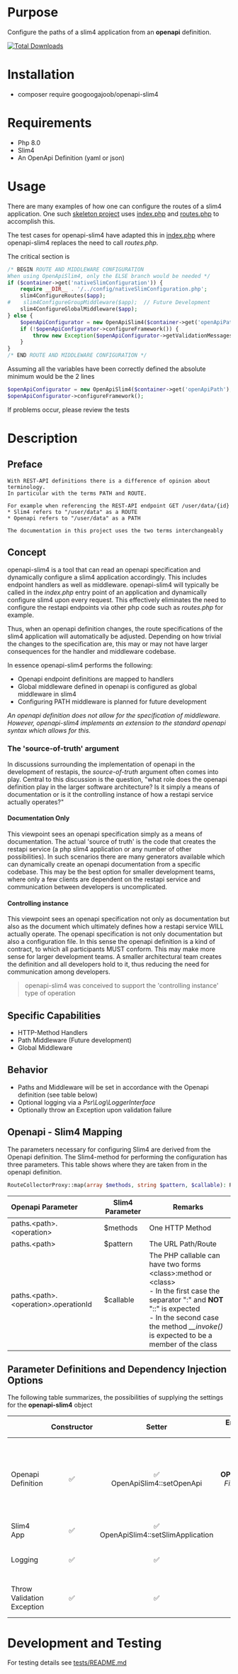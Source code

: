 # Purpose
Configure the paths of a slim4 application from an **openapi** definition.

[![Total Downloads](https://img.shields.io/packagist/dt/monolog/monolog.svg)](https://packagist.org/packages/googoogajoob/openapi-slim4)

# Installation
* composer require googoogajoob/openapi-slim4

# Requirements
* Php 8.0
* Slim4
* An OpenApi Definition (yaml or json)

# Usage
There are many examples of how one can configure the routes of a slim4 application. One such [skeleton project](https://github.com/slimphp/Slim-Skeleton) uses [index.php](https://github.com/slimphp/Slim-Skeleton/blob/master/public/index.php) and [routes.php](https://github.com/slimphp/Slim-Skeleton/blob/master/app/routes.php) to accomplish this.

The test cases for openapi-slim4 have adapted this in [index.php](./tests/docker-test-environment/public/index.php) where openapi-slim4 replaces the need to call _routes.php_.

The critical section is
```php
/* BEGIN ROUTE AND MIDDLEWARE CONFIGURATION
When using OpenApiSlim4, only the ELSE branch would be needed */
if ($container->get('nativeSlimConfiguration')) {
    require __DIR__ . '/../config/nativeSlimConfiguration.php';
    slim4ConfigureRoutes($app);
#    slim4ConfigureGroupMiddleware($app);  // Future Development
    slim4ConfigureGlobalMiddleware($app);
} else {
    $openApiConfigurator = new OpenApiSlim4($container->get('openApiPath'), $app, $logger, $throwExceptionOnInvalid);
    if (!$openApiConfigurator->configureFramework()) {
        throw new Exception($openApiConfigurator->getValidationMessagesString());
    }
}
/* END ROUTE AND MIDDLEWARE CONFIGURATION */
```
Assuming all the variables have been correctly defined the absolute minimum would be the 2 lines
```php
$openApiConfigurator = new OpenApiSlim4($container->get('openApiPath'), $app, $logger, $throwExceptionOnInvalid);
$openApiConfigurator->configureFramework();
```
If problems occur, please review the tests

# Description
## Preface
```
With REST-API definitions there is a difference of opinion about terminology.
In particular with the terms PATH and ROUTE.

For example when referencing the REST-API endpoint GET /user/data/{id}
* Slim4 refers to "/user/data" as a ROUTE
* Openapi refers to "/user/data" as a PATH

The documentation in this project uses the two terms interchangeably 
```
## Concept
openapi-slim4 is a tool that can read an openapi specification and dynamically configure a slim4 application accordingly. This includes endpoint handlers as well as middleware.
openapi-slim4 will typically be called in the _index.php_ entry point of an application and dynamically configure slim4 upon every request. 
This effectively eliminates the need to configure the restapi endpoints via other php code such as _routes.php_ for example. 

Thus, when an openapi definition changes, the route specifications of the slim4 application will automatically be adjusted.
Depending on how trivial the changes to the specification are, this may or may not have larger consequences for the handler and middleware codebase.

In essence openapi-slim4 performs the following:
* Openapi endpoint definitions are mapped to handlers
* Global middleware defined in openapi is configured as global middleware in slim4
* Configuring PATH middleware is planned for future development 

_An openapi definition does not allow for the specification of middleware. However, openapi-slim4 implements an extension to the standard openapi syntax which allows for this._

### The 'source-of-truth' argument
In discussions surrounding the implementation of openapi in the development of restapis, the _source-of-truth_ argument often comes into play.
Central to this discussion is the question, "what role does the openapi definition play in the larger software architecture? 
Is it simply a means of documentation or is it the controlling instance of how a restapi service actually operates?"   
#### Documentation Only
This viewpoint sees an openapi specification simply as a means of documentation. The actual 'source of truth' is the code that creates the restapi service (a php slim4 application or any number of other possibilities).
In such scenarios there are many generators available which can dynamically create an openapi documentation from a specific codebase.
This may be the best option for smaller development teams, where only a few clients are dependent on the restapi service and communication between developers is uncomplicated.  
#### Controlling instance
This viewpoint sees an openapi specification not only as documentation but also as the document which ultimately defines how a restapi service WILL actually operate. The openapi specification is not only documentation but also a configuration file.
In this sense the openapi definition is a kind of contract, to which all participants MUST conform.
This may make more sense for larger development teams. A smaller architectural team creates the definition and all developers hold to it, thus reducing the need for communication among developers.

>openapi-slim4 was conceived to support the 'controlling instance' type of operation

## Specific Capabilities
* HTTP-Method Handlers
* Path Middleware (Future development)
* Global Middleware

## Behavior
* Paths and Middleware will be set in accordance with the Openapi definition (see table below)
* Optional logging via a _Psr\Log\LoggerInterface_ 
* Optionally throw an Exception upon validation failure 

## Openapi - Slim4 Mapping
The parameters necessary for configuring Slim4 are derived from the Openapi definition. The Slim4-method for performing the configuration has three parameters. This table shows where they are taken from in the openapi definition.
```php
RouteCollectorProxy::map(array $methods, string $pattern, $callable): RouteInterface
```

| Openapi Parameter                         | Slim4 Parameter | Remarks                                                                                                                                                                                                                           |
|:----|------------------|-----------------------------------------------------------------------------------------------------------------------------------------------------------------------------------------------------------------------------------|
| paths.\<path\>.\<operation\>              | $methods         | One HTTP Method                                                                                                                                                                                                                   |
| paths.\<path\>                            | $pattern         | The URL Path/Route                                                                                                                                                                                                                |
| paths.\<path\>.\<operation\>.operationId  | $callable        | The PHP callable can have two forms \<class\>:method or \<class\><br>- In the first case the separator ":" and **NOT** "::" is expected<br>- In the second case the method _\_\_invoke()_ is expected to be a member of the class |

## Parameter Definitions and Dependency Injection Options 
The following table summarizes, the possibilities of supplying the settings for the **openapi-slim4** object

|                            | Constructor |                Setter                 |        Environment Variable         | Required | Default | Remarks                                                                                                             |
|----------------------------|:----------:|:-------------------------------------:|:-----------------------------------:|:----:|----|---------------------------------------------------------------------------------------------------------------------|
| Openapi Definition         | ✅           |     ✅<br>OpenApiSlim4::setOpenApi     | **OPENAPI_PATH**<br>_Filename only_ |✅|None| The Openapi definition can be specified as an object of cebe/php-openapi/src/Reader or a filename (JSON, YAML, YML) |
| Slim4 App                  | ✅           | ✅<br>OpenApiSlim4::setSlimApplication |                  ❌                  |✅|None| Set the Slim4 **app** Object                                                                                        | 
| Logging                    | ✅           |                   ✅                   |                  ❌                  |❌|False - no logging| Environment Variable Flag. Default false (no logging)                                                               |
| Throw Validation Exception | ✅           |                   ✅                   |                  ❌                  |❌|False - exceptions not thrown| Environment Variable Flag. Default false (no exception)                                                             |

# Development and Testing
For testing details see [tests/README.md](./tests/README.md)
